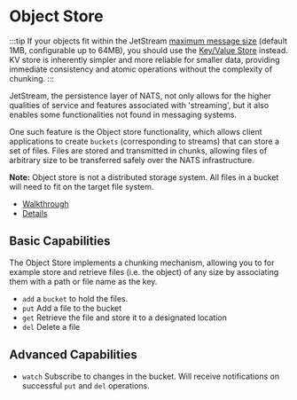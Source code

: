 # Object Store

:::tip
If your objects fit within the JetStream [maximum message size](/running-a-nats-service/configuration#limits) (default 1MB, configurable up to 64MB), you should use the [Key/Value Store](/nats-concepts/jetstream/key-value-store/) instead. KV store is inherently simpler and more reliable for smaller data, providing immediate consistency and atomic operations without the complexity of chunking.
:::

JetStream, the persistence layer of NATS, not only allows for the higher qualities of service and features associated with 'streaming', but it also enables some functionalities not found in messaging systems.

One such feature is the Object store functionality, which allows client applications to create `buckets` (corresponding to streams) that can store a set of files. Files are stored and transmitted in chunks, allowing files of arbitrary size to be transferred safely over the NATS infrastructure.

**Note:**  Object store is not a distributed storage system. All files in a bucket will need to fit on the target file system.

* [Walkthrough](obj_walkthrough.md)
* [Details](../../../using-nats/developing-with-nats/js/object.md)

## Basic Capabilities

The Object Store implements a chunking mechanism, allowing you to for example store and retrieve files (i.e. the object) of any size by associating them with a path or file name as the key.
 
* `add` a `bucket` to hold the files.
* `put` Add a file to the bucket
* `get` Retrieve the file and store it to a designated location
* `del` Delete a file

## Advanced Capabilities 

* `watch` Subscribe to changes in the bucket. Will receive notifications on successful `put` and `del` operations.
